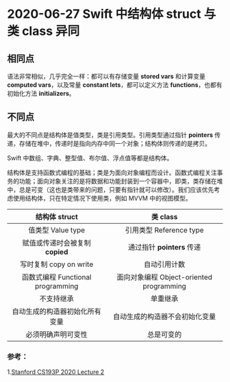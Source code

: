 # 2020-06-27 Swift 中结构体 struct 与类 class 异同

## 相同点

语法非常相似，几乎完全一样：都可以有存储变量 **stored vars** 和计算变量 **computed vars**，以及常量 **constant lets**，都可以定义方法 **functions**，也都有初始化方法 **initializers**。

## 不同点

最大的不同点是结构体是值类型，类是引用类型。引用类型通过指针 **pointers** 传递，存储在堆中，传递时是指向内存中同一个对象；结构体则传递的是拷贝。

Swift 中数组、字典、整型值、布尔值、浮点值等都是结构体。

结构体是支持函数式编程的基础；类是为面向对象编程而设计。函数式编程关注事务的功能；面向对象关注的是将数据和功能封装到一个容器中，即类，类存储在堆中，总是可变（这也是类带来的问题，只要有指针就可以修改）。我们应该优先考虑使用结构体，只在特定情况下使用类，例如 MVVM 中的视图模型。

|           结构体 struct           |                 类 class                 |
| :-------------------------------: | :--------------------------------------: |
|         值类型 Value type         |         引用类型 Reference type          |
|  赋值或传递时会被复制 **copied**  |        通过指针 **pointers** 传递        |
|      写时复制 copy on write       |               自动引用计数               |
| 函数式编程 Functional programming | 面向对象编程 Object-oriented programming |
|            不支持继承             |                 单重继承                 |
|  自动生成的构造器初始化所有变量   |      自动生成的构造器不会初始化变量      |
|        必须明确声明可变性         |                总是可变的                |

### 参考：

1.[Stanford CS193P 2020 Lecture 2](https://www.bilibili.com/video/BV1HK4y1t7KG?p=2)

